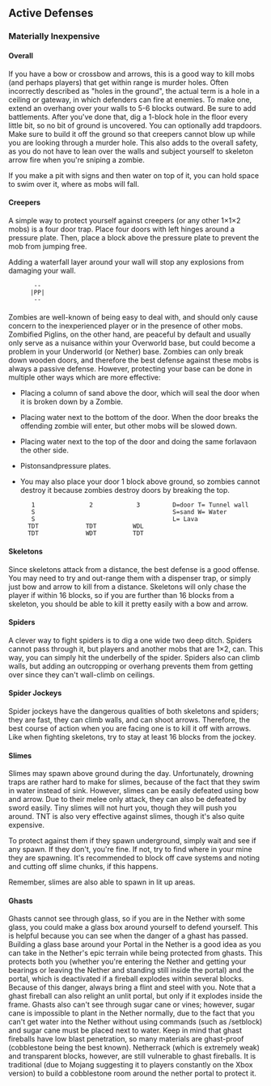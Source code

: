 ## Active Defenses
### Materially Inexpensive
#### Overall
If you have a bow or crossbow and arrows, this is a good way to kill mobs (and perhaps players) that get within range is murder holes. Often incorrectly described as "holes in the ground", the actual term is a hole in a ceiling or gateway, in which defenders can fire at enemies. To make one, extend an overhang over your walls to 5-6 blocks outward. Be sure to add battlements. After you've done that, dig a 1-block hole in the floor every little bit, so no bit of ground is uncovered. You can optionally add trapdoors. Make sure to build it off the ground so that creepers cannot blow up while you are looking through a murder hole. This also adds to the overall safety, as you do not have to lean over the walls and subject yourself to skeleton arrow fire when you're sniping a zombie.

If you make a pit with signs and then water on top of it, you can hold space to swim over it, where as mobs will fall.

#### Creepers
A simple way to protect yourself against creepers (or any other 1×1×2 mobs) is a four door trap. Place four doors with left hinges around a pressure plate. Then, place a block above the pressure plate to prevent the mob from jumping free.

Adding a waterfall layer around your wall will stop any explosions from damaging your wall.



           --
          |PP|
           --

#### 
Zombies are well-known of being easy to deal with, and should only cause concern to the inexperienced player or in the presence of other mobs. Zombified Piglins, on the other hand, are peaceful by default and usually only serve as a nuisance within your Overworld base, but could become a problem in your Underworld (or Nether) base.  Zombies can only break down wooden doors, and therefore the best defense against these mobs is always a passive defense. However, protecting your base can be done in multiple other ways which are more effective:

- Placing a column of sand above the door, which will seal the door when it is broken down by a Zombie.

- Placing water next to the bottom of the door. When the door breaks the offending zombie will enter, but other mobs will be slowed down.

- Placing water next to the top of the door and doing the same forlavaon the other side.

- Pistonsandpressure plates.

- You may also place your door 1 block above ground, so zombies cannot destroy it because zombies destroy doors by breaking the top.

         1               2            3         D=door T= Tunnel wall
         S                                      S=sand W= Water
         S                                      L= Lava
        TDT             TDT          WDL       
        TDT             WDT          TDT

#### Skeletons
Since skeletons attack from a distance, the best defense is a good offense. You may need to try and out-range them with a dispenser trap, or simply just bow and arrow to kill from a distance. Skeletons will only chase the player if within 16 blocks, so if you are further than 16 blocks from a skeleton, you should be able to kill it pretty easily with a bow and arrow.

#### Spiders
A clever way to fight spiders is to dig a one wide two deep ditch. Spiders cannot pass through it, but players and another mobs that are 1×2, can. This way, you can simply hit the underbelly of the spider. Spiders also can climb walls, but adding an outcropping or overhang prevents them from getting over since they can't wall-climb on ceilings.

#### Spider Jockeys
Spider jockeys have the dangerous qualities of both skeletons and spiders; they are fast, they can climb walls, and can shoot arrows. Therefore, the best course of action when you are facing one is to kill it off with arrows. Like when fighting skeletons, try to stay at least 16 blocks from the jockey.

#### Slimes
Slimes may spawn above ground during the day. Unfortunately, drowning traps are rather hard to make for slimes, because of the fact that they swim in water instead of sink. However, slimes can be easily defeated using bow and arrow. Due to their melee only attack, they can also be defeated by sword easily. Tiny slimes will not hurt you, though they will push you around. TNT is also very effective against slimes, though it's also quite expensive.

To protect against them if they spawn underground, simply wait and see if any spawn. If they don't, you're fine. If not, try to find where in your mine they are spawning. It's recommended to block off cave systems and noting and cutting off slime chunks, if this happens.

Remember, slimes are also able to spawn in lit up areas.

#### Ghasts
Ghasts cannot see through glass, so if you are in the Nether with some glass, you could make a glass box around yourself to defend yourself. This is helpful because you can see when the danger of a ghast has passed. Building a glass base around your Portal in the Nether is a good idea as you can take in the Nether's epic terrain while being protected from ghasts. This protects both you (whether you're entering the Nether and getting your bearings or leaving the Nether and standing still inside the portal) and the portal, which is deactivated if a fireball explodes within several blocks. Because of this danger, always bring a flint and steel with you. Note that a ghast fireball can also relight an unlit portal, but only if it explodes inside the frame. Ghasts also can't see through sugar cane or vines; however, sugar cane is impossible to plant in the Nether normally, due to the fact that you can't get water into the Nether without using commands (such as /setblock) and sugar cane must be placed next to water. Keep in mind that ghast fireballs have low blast penetration, so many materials are ghast-proof (cobblestone being the best known). Netherrack (which is extremely weak) and transparent blocks, however, are still vulnerable to ghast fireballs. It is traditional (due to Mojang suggesting it to players constantly on the Xbox version) to build a cobblestone room around the nether portal to protect it.


